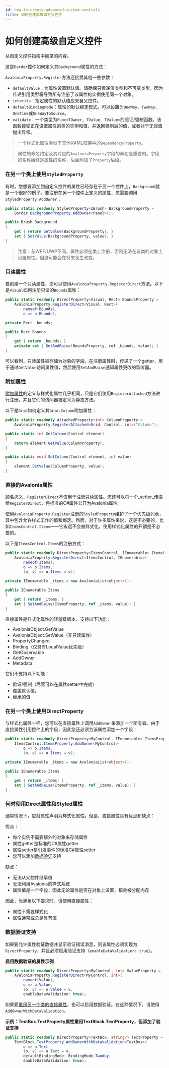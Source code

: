 ```yaml
---
id: how-to-create-advanced-custom-controls
title: 如何创建高级自定义控件
---
```


# 如何创建高级自定义控件

从自定义控件指南中摘录的内容。

这是`Border`控件如何定义其`Background`属性的方式：

`AvaloniaProperty.Register`方法还接受其他一些参数：

* `defaultValue`：为属性设置默认值。请确保只传递值类型和不可变类型，因为传递引用类型将导致所有注册了该属性的实例使用同一个对象。
* `inherits`：指定属性的默认值应来自父控件。
* `defaultBindingMode`：属性的默认绑定模式。可以设置为`OneWay`、`TwoWay`、`OneTime`或`OneWayToSource`。
* `validate`：一个类型为`Func<TOwner, TValue, TValue>`的验证/强制函数。该函数接受正在设置属性的类的实例和值，并返回强制后的值，或者对于无效值抛出异常。

> 一个样式化属性类似于其他XAML框架中的`DependencyProperty`。

> 属性的命名约定及其对应的`AvaloniaProperty`字段的命名是重要的。字段的名称始终是属性的名称，后面附加了`Property`后缀。

### 在另一个类上使用`StyledProperty`

有时，您想要添加到自定义控件的属性已经存在于另一个控件上，`Background`就是一个很好的例子。要注册在另一个控件上定义的属性，您需要调用`StyledProperty.AddOwner`：

```csharp
public static readonly StyledProperty<IBrush> BackgroundProperty =
    Border.BackgroundProperty.AddOwner<Panel>();

public Brush Background
{
    get { return GetValue(BackgroundProperty); }
    set { SetValue(BackgroundProperty, value); }
}
```

> 注意：与WPF/UWP不同，属性必须在类上注册，否则无法在该类的对象上设置属性。但这可能会在将来发生改变。

### 只读属性

要创建一个只读属性，您可以使用`AvaloniaProperty.RegisterDirect`方法。以下是`Visual`如何注册只读的`Bounds`属性：

```csharp
public static readonly DirectProperty<Visual, Rect> BoundsProperty =
    AvaloniaProperty.RegisterDirect<Visual, Rect>(
        nameof(Bounds),
        o => o.Bounds);

private Rect _bounds;

public Rect Bounds
{
    get { return _bounds; }
    private set { SetAndRaise(BoundsProperty, ref _bounds, value); }
}
```

可以看到，只读属性被存储为对象的字段。在注册属性时，传递了一个getter，用于通过`GetValue`访问属性值，然后使用`SetAndRaise`通知属性更改的监听器。

### 附加属性

[附加属性](../../concepts/attached-property)的定义与样式化属性几乎相同，只是它们使用`RegisterAttached`方法进行注册，并且它们的访问器被定义为静态方法。

以下是`Grid`如何定义其`Grid.Column`附加属性：

```csharp
public static readonly AttachedProperty<int> ColumnProperty =
    AvaloniaProperty.RegisterAttached<Grid, Control, int>("Column");

public static int GetColumn(Control element)
{
    return element.GetValue(ColumnProperty);
}

public static void SetColumn(Control element, int value)
{
    element.SetValue(ColumnProperty, value);
}
```

### 直接的Avalonia属性

顾名思义，`RegisterDirect`不仅用于注册只读属性。您还可以将一个_setter_传递给`RegisterDirect`，将标准的C#属性公开为Avalonia属性。

使用`AvaloniaProperty.Register`注册的`StyledProperty`维护了一个优先级列表，其中包含允许样式工作的值和绑定。然而，对于许多属性来说，这是不必要的，比如`ItemsControl.Items`——它永远不会被样式化，使用样式化属性的开销是不必要的。

以下是`ItemsControl.Items`的注册方式：

```csharp
public static readonly DirectProperty<ItemsControl, IEnumerable> ItemsProperty =
    AvaloniaProperty.RegisterDirect<ItemsControl, IEnumerable>(
        nameof(Items),
        o => o.Items,
        (o, v) => o.Items = v);

private IEnumerable _items = new AvaloniaList<object>();

public IEnumerable Items
{
    get { return _items; }
    set { SetAndRaise(ItemsProperty, ref _items, value); }
}
```

直接属性是样式化属性的轻量级版本，支持以下功能：

* AvaloniaObject.GetValue
* AvaloniaObject.SetValue（非只读属性）
* PropertyChanged
* Binding（仅具有LocalValue优先级）
* GetObservable
* AddOwner
* Metadata

它们不支持以下功能：

* 验证/强制（尽管可以在属性setter中完成）
* 覆盖默认值。
* 继承的值

### 在另一个类上使用DirectProperty

与样式化属性一样，您可以在直接属性上调用`AddOwner`来添加一个所有者。由于直接属性引用控件上的字段，因此您还必须为该属性添加一个字段：

```csharp
public static readonly DirectProperty<MyControl, IEnumerable> ItemsProperty =
    ItemsControl.ItemsProperty.AddOwner<MyControl>(
        o => o.Items,
        (o, v) => o.Items = v);

private IEnumerable _items = new AvaloniaList<object>();

public IEnumerable Items
{
    get { return _items; }
    set { SetAndRaise(ItemsProperty, ref _items, value); }
}
```

### 何时使用Direct属性和Styled属性

通常情况下，应将属性声明为样式化属性。但是，直接属性具有优点和缺点：

优点：

* 每个实例不需要额外的对象来存储属性
* 属性getter是标准的C#属性getter
* 属性setter是引发事件的标准C#属性setter
* 您可以添加[数据验证](../../guides/development-guides/data-validation.md)支持

缺点：

* 无法从父控件继承值
* 无法利用Avalonia的样式系统
* 属性值是一个字段，因此无论属性是否在对象上设置，都会被分配内存

因此，当满足以下要求时，请使用直接属性：

* 属性不需要样式化
* 属性通常或总是具有值

### 数据验证支持

如果要允许属性验证数据并显示验证错误消息，则该属性必须实现为`DirectProperty`，并且必须启用验证支持（`enableDataValidation: true`）。

**启用数据验证的属性示例**

```cs
public static readonly DirectProperty<MyControl, int> ValueProperty =
    AvaloniaProperty.RegisterDirect<MyControl, int>(
        nameof(Value),
        o => o.Value,
        (o, v) => o.Value = v, 
        enableDataValidation: true);
```

如果要[重用另一个类的直接属性](how-to-create-advanced-custom-controls.md#using-a-directproperty-on-another-class)，也可以启用数据验证。在这种情况下，请使用`AddOwnerWithDataValidation`。

**示例：TextBox.TextProperty属性重用TextBlock.TextProperty，但添加了验证支持**

```cs
public static readonly DirectProperty<TextBox, string?> TextProperty =
    TextBlock.TextProperty.AddOwnerWithDataValidation<TextBox>(
        o => o.Text,
        (o, v) => o.Text = v,
        defaultBindingMode: BindingMode.TwoWay,
        enableDataValidation: true);
```